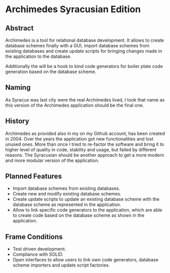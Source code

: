 # Archimedes Syracusian Edition

## Abstract

Archimedes is a tool for relational database development. It allows to create database
schemes finally with a GUI, import database schemes from existing databases and create 
update scripts for bringing changes made in the application to the database.

Additionally the will be a hook to bind code generators for boiler plate code generation
based on the database scheme.

## Naming

As Syracus was last city were the real Archimedes lived, I took that name as this
version of the Archimedes application should be the final one.

## History

Archimedes as provided also in my on my Github account, has been created in 2004. Over
the years the application got new functionalities and lost unused ones. More than once 
I tried to re-factor the software and bring it to higher level of quality in code, 
stability and usage, but failed by different reasons. The Syracusian should be another
approach to get a more modern and more modular version of the application. 

## Planned Features

* Import database schemes from existing databases.
* Create new and modify existing database schemes.
* Create update scripts to update an existing database scheme with the database scheme as represented in the application.
* Allow to link specific code generators to the application, which are able to create code based on the database scheme as shown in the application.

## Frame Conditions

* Test driven development.
* Compliance with SOLID.
* Open interfaces to allow users to link own code generators, database scheme importers and update script factories.

